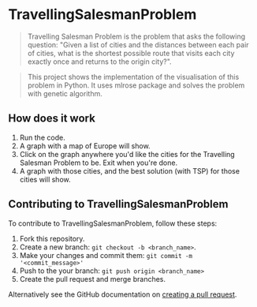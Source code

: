 # TravellingSalesmanProblem

> Travelling Salesman Problem is the problem that asks the following question:
> "Given a list of cities and the distances between each pair of cities, what is the shortest possible route that visits each city exactly once and returns to the origin city?".

> This project shows the implementation of the visualisation of this problem in Python. 
> It uses mlrose package and solves the problem with genetic algorithm.

## How does it work

1. Run the code.
2. A graph with a map of Europe will show.
3. Click on the graph anywhere you'd like the cities for the Travelling Salesman Problem to be. Exit when you're done.
4. A graph with those cities, and the best solution (with TSP) for those cities will show.

## Contributing to TravellingSalesmanProblem 

To contribute to TravellingSalesmanProblem, follow these steps:

1. Fork this repository.
2. Create a new branch: `git checkout -b <branch_name>`.
3. Make your changes and commit them: `git commit -m '<commit_message>'`
4. Push to the your branch: `git push origin <branch_name>`
5. Create the pull request and merge branches.

Alternatively see the GitHub documentation on [creating a pull request](https://help.github.com/en/github/collaborating-with-issues-and-pull-requests/creating-a-pull-request).
